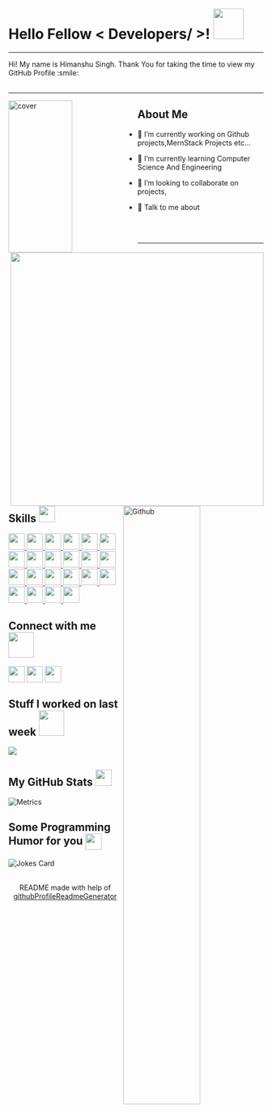 
<h1> Hello Fellow < Developers/ >! <img src = "https://raw.githubusercontent.com/rahulbanerjee26/githubProfileReadmeGenerator/main/gifs/wave.gif" width = 60px height='60px'> </h1>
<p align='center'>
<hr>
<div size='100px' padding="10px"> Hi! My name is Himanshu Singh. Thank You for taking the time to view my GitHub Profile :smile: 
</div>
<br>
<hr>


<div> 
  
<img align="left" width="50%" height = "300px" src="https://images.unsplash.com/photo-1521185496955-15097b20c5fe?q=80&w=1950&auto=format&fit=crop&ixlib=rb-4.0.3&ixid=M3wxMjA3fDB8MHxwaG90by1wYWdlfHx8fGVufDB8fHx8fA%3D%3D" alt="cover" />
 <img align="right" src = "https://raw.githubusercontent.com/rahulbanerjee26/githubProfileReadmeGenerator/main/gifs/eatSleepCodeRepeat.gif" width = 500px height='500px'>

</div>


<h2 > About Me</h2>
<img width="55%" align="right" alt="Github" src="https://raw.githubusercontent.com/rahulbanerjee26/githubProfileReadmeGenerator/47a1a7b035154ce002fffc42e803b6ca8acbc4f3/gifs/git-header.svg" />


- 🔭 I’m currently working on Github projects,MernStack Projects etc...

- 🌱 I’m currently learning Computer Science And Engineering  

- 👯 I’m looking to collaborate on projects,  

- 💬 Talk to me about  

<br>
<br>
<hr>
<h2> Skills <img src = "https://raw.githubusercontent.com/rahulbanerjee26/githubProfileReadmeGenerator/main/gifs/code.gif" width = 32px height=32px> </h2>
<a href= https://github.com/https://github.com/himanshusingh9793?tab=repositories&q=&type=&language=python&sort= > <img width ='32px' height='32px' src ='https://raw.githubusercontent.com/rahulbanerjee26/githubAboutMeGenerator/main/icons/python.svg'> </a>
<a href= https://github.com/https://github.com/himanshusingh9793?tab=repositories&q=&type=&language=reactjs&sort= > <img width ='32px' height='32px' src ='https://raw.githubusercontent.com/rahulbanerjee26/githubAboutMeGenerator/main/icons/reactjs.svg'> </a>
<a href= https://github.com/https://github.com/himanshusingh9793?tab=repositories&q=&type=&language=javascript&sort= > <img width ='32px' height='32px' src ='https://raw.githubusercontent.com/rahulbanerjee26/githubAboutMeGenerator/main/icons/javascript.svg'> </a>
<a href= https://github.com/https://github.com/himanshusingh9793?tab=repositories&q=&type=&language=scikit&sort= > <img width ='32px' height='32px' src ='https://raw.githubusercontent.com/rahulbanerjee26/githubAboutMeGenerator/main/icons/scikit.svg'> </a>
<a href= https://github.com/https://github.com/himanshusingh9793?tab=repositories&q=&type=&language=c&sort= > <img width ='32px' height='32px' src ='https://raw.githubusercontent.com/rahulbanerjee26/githubAboutMeGenerator/main/icons/c.svg'> </a>
<a href= https://github.com/https://github.com/himanshusingh9793?tab=repositories&q=&type=&language=cpp&sort= > <img width ='32px' height='32px' src ='https://raw.githubusercontent.com/rahulbanerjee26/githubAboutMeGenerator/main/icons/cpp.svg'> </a>
<a href= https://github.com/https://github.com/himanshusingh9793?tab=repositories&q=&type=&language=sqlite&sort= > <img width ='32px' height='32px' src ='https://raw.githubusercontent.com/rahulbanerjee26/githubAboutMeGenerator/main/icons/sqlite.svg'> </a>
<a href= https://github.com/https://github.com/himanshusingh9793?tab=repositories&q=&type=&language=pytorch&sort= > <img width ='32px' height='32px' src ='https://raw.githubusercontent.com/rahulbanerjee26/githubAboutMeGenerator/main/icons/pytorch.svg'> </a>
<a href= https://github.com/https://github.com/himanshusingh9793?tab=repositories&q=&type=&language=html&sort= > <img width ='32px' height='32px' src ='https://raw.githubusercontent.com/rahulbanerjee26/githubAboutMeGenerator/main/icons/html.svg'> </a>
<a href= https://github.com/https://github.com/himanshusingh9793?tab=repositories&q=&type=&language=css&sort= > <img width ='32px' height='32px' src ='https://raw.githubusercontent.com/rahulbanerjee26/githubAboutMeGenerator/main/icons/css.svg'> </a>
<a href= https://github.com/https://github.com/himanshusingh9793?tab=repositories&q=&type=&language=java&sort= > <img width ='32px' height='32px' src ='https://raw.githubusercontent.com/rahulbanerjee26/githubAboutMeGenerator/main/icons/java.svg'> </a>
<a href= https://github.com/https://github.com/himanshusingh9793?tab=repositories&q=&type=&language=bootstrap&sort= > <img width ='32px' height='32px' src ='https://raw.githubusercontent.com/rahulbanerjee26/githubAboutMeGenerator/main/icons/bootstrap.svg'> </a>
<a href= https://github.com/https://github.com/himanshusingh9793?tab=repositories&q=&type=&language=firebase&sort= > <img width ='32px' height='32px' src ='https://raw.githubusercontent.com/rahulbanerjee26/githubAboutMeGenerator/main/icons/firebase.svg'> </a>
<a href= https://github.com/https://github.com/himanshusingh9793?tab=repositories&q=&type=&language=leet-code&sort= > <img width ='32px' height='32px' src ='https://raw.githubusercontent.com/rahulbanerjee26/githubAboutMeGenerator/main/icons/leet-code.svg'> </a>
<a href= https://github.com/https://github.com/himanshusingh9793?tab=repositories&q=&type=&language=mongodb&sort= > <img width ='32px' height='32px' src ='https://raw.githubusercontent.com/rahulbanerjee26/githubAboutMeGenerator/main/icons/mongodb.svg'> </a>
<a href= https://github.com/https://github.com/himanshusingh9793?tab=repositories&q=&type=&language=myspace-alt&sort= > <img width ='32px' height='32px' src ='https://raw.githubusercontent.com/rahulbanerjee26/githubAboutMeGenerator/main/icons/myspace-alt.svg'> </a>
<a href= https://github.com/https://github.com/himanshusingh9793?tab=repositories&q=&type=&language=nextjs&sort= > <img width ='32px' height='32px' src ='https://raw.githubusercontent.com/rahulbanerjee26/githubAboutMeGenerator/main/icons/nextjs.svg'> </a>
<a href= https://github.com/https://github.com/himanshusingh9793?tab=repositories&q=&type=&language=nodejs&sort= > <img width ='32px' height='32px' src ='https://raw.githubusercontent.com/rahulbanerjee26/githubAboutMeGenerator/main/icons/nodejs.svg'> </a>
<a href= https://github.com/https://github.com/himanshusingh9793?tab=repositories&q=&type=&language=postman&sort= > <img width ='32px' height='32px' src ='https://raw.githubusercontent.com/rahulbanerjee26/githubAboutMeGenerator/main/icons/postman.svg'> </a>
<a href= https://github.com/https://github.com/himanshusingh9793?tab=repositories&q=&type=&language=sass&sort= > <img width ='32px' height='32px' src ='https://raw.githubusercontent.com/rahulbanerjee26/githubAboutMeGenerator/main/icons/sass.svg'> </a>
<a href= https://github.com/https://github.com/himanshusingh9793?tab=repositories&q=&type=&language=tailwind&sort= > <img width ='32px' height='32px' src ='https://raw.githubusercontent.com/rahulbanerjee26/githubAboutMeGenerator/main/icons/tailwind.svg'> </a>
<a href= https://github.com/https://github.com/himanshusingh9793?tab=repositories&q=&type=&language=typescript&sort= > <img width ='32px' height='32px' src ='https://raw.githubusercontent.com/rahulbanerjee26/githubAboutMeGenerator/main/icons/typescript.svg'> </a>


<h2> Connect with me <img src='https://raw.githubusercontent.com/rahulbanerjee26/githubProfileReadmeGenerator/main/gifs/handShake.gif' width="50px" height=50px> </h2>
<a href = 'https://www.linkedin.com/in/https://www.linkedin.com/in/himanshu-singh-105094230?utm_source=share&utm_campaign=share_via&utm_content=profile&utm_medium=android_app'> <img width = '32px' align= 'center' src="https://raw.githubusercontent.com/rahulbanerjee26/githubAboutMeGenerator/main/icons/linked-in-alt.svg"/></a> 
<a href = 'https://himanshusingh-portfolio-2dfpk3c.netlify.app/'> <img width = '32px' align= 'center' src="https://raw.githubusercontent.com/rahulbanerjee26/githubAboutMeGenerator/main/icons/portfolio.png"/></a> 
<a href = 'https://www.github.com/https://github.com/himanshusingh9793'> <img width = '32px' align= 'center' src="https://raw.githubusercontent.com/rahulbanerjee26/githubAboutMeGenerator/main/icons/github.svg"/></a> 


<h2> Stuff I worked on last week  <img src = "https://raw.githubusercontent.com/rahulbanerjee26/githubProfileReadmeGenerator/main/gifs/needABreak.gif" width = 50px height= 50px> </h2>
<a href="https://github.com/anuraghazra/github-readme-stats">
<img align="center" src="https://github-readme-stats.vercel.app/api/wakatime?username=@&compact=True"/>
</a>
<br>


<h2> My GitHub Stats <img src='https://raw.githubusercontent.com/rahulbanerjee26/githubProfileReadmeGenerator/main/gifs/github.gif' width='32px' height=32px> </h2>

![Metrics](https://metrics.lecoq.io/https://github.com/himanshusingh9793?template=terminal&base.header=0&base.activity=0&base.repositories=0&base.metadata=0&languages=1&languages.limit=8&languages.colors=github&languages.threshold=0%25&config.timezone=America%2FToronto)

<h2> Some Programming Humor for you <img align ='center' src='https://raw.githubusercontent.com/rahulbanerjee26/githubProfileReadmeGenerator/main/gifs/winkFace.gif' width = '32px' height= '32px'></h2>

![Jokes Card](https://readme-jokes.vercel.app/api?theme=default)


<br>
<footer align='center'>README made with help of <a href='https://github.com/rahulbanerjee26/githubProfileReadmeGenerator'>githubProfileReadmeGenerator</a> </footer>
